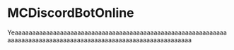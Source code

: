 # MCDiscordBotOnline
Yeaaaaaaaaaaaaaaaaaaaaaaaaaaaaaaaaaaaaaaaaaaaaaaaaaaaaaaaaaaaaaaaaaaaaaaaaaaaaaaaaaaaaaaaaaaaaaaaaaaaaaaaaaaaaaaaaaa
